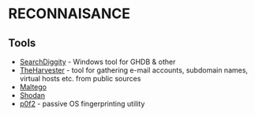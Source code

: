 # RECONNAISANCE

Tools
-----

* [SearchDiggity](https://www.bishopfox.com/resources/tools/google-hacking-diggity/attack-tools/) - Windows tool for GHDB & other
* [TheHarvester](https://github.com/laramies/theHarvester) - tool for gathering e-mail accounts, subdomain names, virtual hosts etc. from public sources
* [Maltego](http://www.paterva.com/web6/products/maltego.php)
* [Shodan](https://www.shodan.io/)
* [p0f2](http://lcamtuf.coredump.cx/p0f3/#/) - passive OS fingerprinting utility
